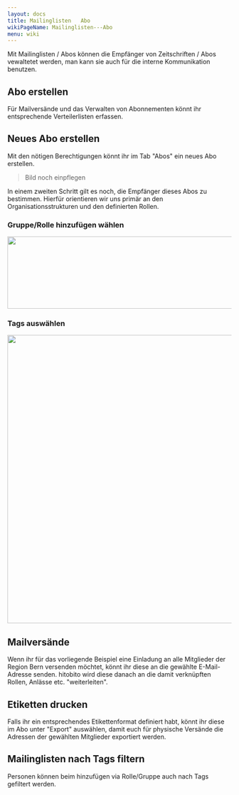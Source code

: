```yaml
---
layout: docs
title: Mailinglisten   Abo
wikiPageName: Mailinglisten---Abo
menu: wiki
---
```


Mit Mailinglisten / Abos können die Empfänger von Zeitschriften / Abos vewaltetet werden, man kann sie auch für die interne Kommunikation benutzen.

## Abo erstellen
Für Mailversände und das Verwalten von Abonnementen könnt ihr entsprechende Verteilerlisten erfassen.

## Neues Abo erstellen
Mit den nötigen Berechtigungen könnt ihr im Tab "Abos" ein neues Abo erstellen.

> Bild noch einpflegen

In einem zweiten Schritt gilt es noch, die Empfänger dieses Abos zu bestimmen. Hierfür orientieren wir uns primär an den Organisationsstrukturen und den definierten Rollen.

### Gruppe/Rolle hinzufügen wählen
<a href="https://content.screencast.com/users/RolandStuder/folders/Jing/media/b3a21a77-c75f-443e-82f2-c0f2ca71597e/00000015.png"><img class="embeddedObject" src="https://content.screencast.com/users/RolandStuder/folders/Jing/media/b3a21a77-c75f-443e-82f2-c0f2ca71597e/00000015.png" width="935" height="162" border="0" /></a>

### Tags auswählen
<a href="https://content.screencast.com/users/RolandStuder/folders/Jing/media/1c3fd484-282d-40e6-bddf-018824c3a22c/00000014.png"><img class="embeddedObject" src="https://content.screencast.com/users/RolandStuder/folders/Jing/media/1c3fd484-282d-40e6-bddf-018824c3a22c/00000014.png" width="676" height="647" border="0" /></a>

## Mailversände
Wenn ihr für das vorliegende Beispiel eine Einladung an alle Mitglieder der Region Bern versenden möchtet, könnt ihr diese an die gewählte E-Mail-Adresse senden. hitobito wird diese danach an die damit verknüpften Rollen, Anlässe etc. "weiterleiten". 

## Etiketten drucken
Falls ihr ein entsprechendes Etikettenformat definiert habt, könnt ihr diese im Abo unter "Export" auswählen, damit euch für physische Versände die Adressen der gewählten Mitglieder exportiert werden.


## Mailinglisten nach Tags filtern
Personen können beim hinzufügen via Rolle/Gruppe auch nach Tags gefiltert werden.


